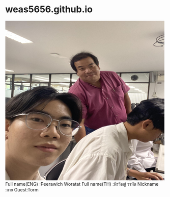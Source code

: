 # weas5656.github.io
<img src="peerawich.jpg" alt="peerawich" style="height: 500px; width:500px;"/>
Full name(ENG) :Peerawich Woratat  
Full name(TH) :พีรวิชญ์ วรทัต  
Nickname :กาย  
Guest:Torm  
